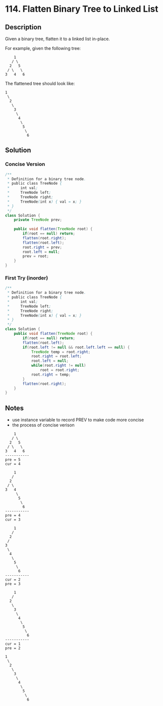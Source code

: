 # 114. Flatten Binary Tree to Linked List

## Description

Given a binary tree, flatten it to a linked list in-place.

For example, given the following tree:

```
    1
   / \
  2   5
 / \   \
3   4   6
```

The flattened tree should look like:

```
1
 \
  2
   \
    3
     \
      4
       \
        5
         \
          6
```



## Solution

### Concise Version 

```java
/**
 * Definition for a binary tree node.
 * public class TreeNode {
 *     int val;
 *     TreeNode left;
 *     TreeNode right;
 *     TreeNode(int x) { val = x; }
 * }
 */
class Solution {
    private TreeNode prev;
    
    public void flatten(TreeNode root) {
        if(root == null) return;
        flatten(root.right);
        flatten(root.left);
        root.right = prev;
        root.left = null;
        prev = root;
    }
}
```



### First Try (inorder)

``` java
/**
 * Definition for a binary tree node.
 * public class TreeNode {
 *     int val;
 *     TreeNode left;
 *     TreeNode right;
 *     TreeNode(int x) { val = x; }
 * }
 */
class Solution {
    public void flatten(TreeNode root) {
        if(root == null) return;
        flatten(root.left);
        if(root.left != null && root.left.left == null) {
            TreeNode temp = root.right;
            root.right = root.left;
            root.left = null;
            while(root.right != null) 
                root = root.right;
            root.right = temp;
        }
        flatten(root.right);
    }
}
```



## Notes

* use instance variable to record PREV to make code more concise
* the process of concise verison

```
    1
   / \
  2   5
 / \   \
3   4   6
-----------        
pre = 5
cur = 4

    1
   / 
  2   
 / \   
3   4
     \
      5
       \
        6
-----------        
pre = 4
cur = 3

    1
   / 
  2   
 /   
3 
 \
  4
   \
    5
     \
      6
-----------        
cur = 2
pre = 3

    1
   / 
  2   
   \
    3 
     \
      4
       \
        5
         \
          6
-----------        
cur = 1
pre = 2

1
 \
  2
   \
    3
     \
      4
       \
        5
         \
          6
```

